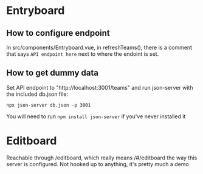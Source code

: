 # Entryboard

## How to configure endpoint

In src/components/Entryboard.vue, in refreshTeams(), there is a comment that says `API endpoint here` next to where the endoint is set.

## How to get dummy data

Set API endpoint to "http://localhost:3001/teams" and run json-server with the included db.json file:

`npx json-server db.json -p 3001`

You will need to run `npm install json-server` if you've never installed it

# Editboard

Reachable through /editboard, which really means /#/editboard the way this server is configured. Not hooked up to anything, it's pretty much a demo
